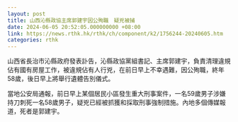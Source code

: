```yaml
---
layout: post
title: 山西沁縣政協主席郭建宇因公殉職　疑兇被捕
date: 2024-06-05 20:52:05.000000000 +08:00
link: https://news.rthk.hk/rthk/ch/component/k2/1756244-20240605.htm
categories: rthk
---
```


山西省長治市沁縣政府發表訃告，沁縣政協黨組書記、主席郭建宇，負責清理違規佔有國有房屋工作，被違規佔有人行兇，在前日早上不幸遇難，因公殉職，終年58歲，後日早上將舉行遺體告別儀式。

當地公安局通報，前日早上某個居民小區發生重大刑事案件，一名59歲男子涉嫌持刀刺死一名58歲男子，疑兇已經被抓獲和採取刑事強制措施。內地多個傳媒報道，死者是郭建宇。
